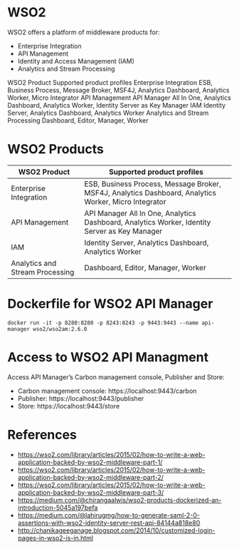 # WSO2

WSO2 offers a platform of middleware products for:

* Enterprise Integration
* API Management
* Identity and Access Management (IAM)
* Analytics and Stream Processing

WSO2 Product	Supported product profiles
Enterprise Integration	ESB, Business Process, Message Broker, MSF4J, Analytics Dashboard, Analytics Worker, Micro Integrator
API Management	API Manager All In One, Analytics Dashboard, Analytics Worker, Identity Server as Key Manager
IAM	Identity Server, Analytics Dashboard, Analytics Worker
Analytics and Stream Processing	Dashboard, Editor, Manager, Worker

  # WSO2 Products
  | WSO2 Product | Supported product profiles |
  | ---  | --- |
  | Enterprise Integration | ESB, Business Process, Message Broker, MSF4J, Analytics Dashboard, Analytics Worker, Micro Integrator |
  | API Management | API Manager All In One, Analytics Dashboard, Analytics Worker, Identity Server as Key Manager |
  | IAM | Identity Server, Analytics Dashboard, Analytics Worker |
  | Analytics and Stream Processing | Dashboard, Editor, Manager, Worker
  
  # Dockerfile for WSO2 API Manager
```console
docker run -it -p 8280:8280 -p 8243:8243 -p 9443:9443 --name api-manager wso2/wso2am:2.6.0

```
  
  # Access to WSO2 API Managment
    
  Access API Manager’s Carbon management console, Publisher and Store:
  * Carbon management console: https://localhost:9443/carbon
  * Publisher: https://localhost:9443/publisher
  * Store: https://localhost:9443/store
  
  # References
  * https://wso2.com/library/articles/2015/02/how-to-write-a-web-application-backed-by-wso2-middleware-part-1/
  * https://wso2.com/library/articles/2015/02/how-to-write-a-web-application-backed-by-wso2-middleware-part-2/
  * https://wso2.com/library/articles/2015/02/how-to-write-a-web-application-backed-by-wso2-middleware-part-3/
  * https://medium.com/@chirangaalwis/wso2-products-dockerized-an-introduction-5045a197befa
  * https://medium.com/@lahirugmg/how-to-generate-saml-2-0-assertions-with-wso2-identity-server-rest-api-84144a818e80
  * http://chanikageeganage.blogspot.com/2014/10/customized-login-pages-in-wso2-is-in.html
  